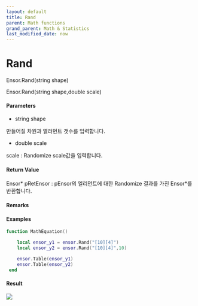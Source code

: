```yaml
---
layout: default
title: Rand
parent: Math functions
grand_parent: Math & Statistics
last_modified_date: now
---
```


# Rand

Ensor.Rand\(string shape\)

Ensor.Rand\(string shape,double scale\)

#### Parameters

* string shape

만들어질 차원과 엘러먼트 갯수를 입력합니다.

* double scale

scale : Randomize scale값을 입력합니다.

#### Return Value

Ensor\* pRetEnsor : pEnsor의 엘리먼트에 대한 Randomize 결과를 가진 Ensor\*를 반환합니다.

#### Remarks

#### Examples

```lua
function MathEquation()

 	local ensor_y1 = ensor.Rand("[10][4]")
	local ensor_y2 = ensor.Rand("[10][4]",10)

 	ensor.Table(ensor_y1)
	ensor.Table(ensor_y2)
 end
```

#### Result

![](./MathAPI/RandResult.png)

